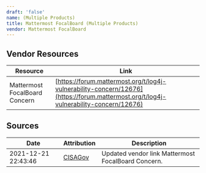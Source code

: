 ```yaml
---
draft: 'false'
name: (Multiple Products)
title: Mattermost FocalBoard (Multiple Products)
vendor: Mattermost FocalBoard
---
```


## Vendor Resources
| Resource | Link |
| --- | --- |
| Mattermost FocalBoard Concern | [https://forum.mattermost.org/t/log4j-vulnerability-concern/12676](https://forum.mattermost.org/t/log4j-vulnerability-concern/12676) |



## Sources
| Date | Attribution | Description |
| --- | --- | --- |
| 2021-12-21 22:43:46 | [CISAGov](https://raw.githubusercontent.com/cisagov/log4j-affected-db/develop/README.md) | Updated vendor link Mattermost FocalBoard Concern.  |
